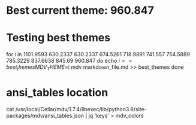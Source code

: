 # Best current theme: 960.847

# Testing best themes
for i in 1101.9593 630.2337 630.2337 674.5261 718.9891 741.557 754.5889 785.3229 837.6638 845.69 960.847
do
   echo $i >> best_themes
   MDV_THEME=$i mdv markdown_file.md >> best_themes
done

# ansi_tables location
cat /usr/local/Cellar/mdv/1.7.4/libexec/lib/python3.8/site-packages/mdv/ansi_tables.json | jq  'keys' > mdv_colors


